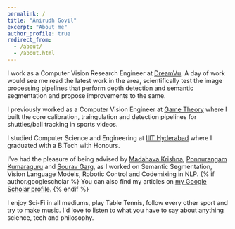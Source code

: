 ```yaml
---
permalink: /
title: "Anirudh Govil"
excerpt: "About me"
author_profile: true
redirect_from: 
  - /about/
  - /about.html
---
```


I work as a Computer Vision Research Engineer at [DreamVu](https://dreamvu.com/). A day of work would see me read the latest work in the area, scientifically test the image processing pipelines that perform depth detection and semantic segmentation and propose improvements to the same.

I previously worked as a Computer Vision Engineer at [Game Theory](https://www.gametheory.in/) where I built the core calibration, traingulation and detection pipelines for shuttles/ball tracking in sports videos.

I studied Computer Science and Engineering at [IIIT Hyderabad](https://www.iiit.ac.in/) where I graduated with a B.Tech with Honours.

I've had the pleasure of being advised by [Madahava Krishna](https://robotics.iiit.ac.in/faculty_mkrishna/), [Ponnurangam Kumaraguru](https://precog.iiit.ac.in/) and [Sourav Garg](https://oravus.github.io/), as I worked on Semantic Segmentation, Vision Language Models, Robotic Control and Codemixing in NLP. {% if author.googlescholar %} You can also find my articles on <u><a href="{{author.googlescholar}}">my Google Scholar profile</a>.</u> {% endif %}

I enjoy Sci-Fi in all mediums, play Table Tennis, follow every other sport and try to make music. I'd love to listen to what you have to say about anything science, tech and philosophy.




